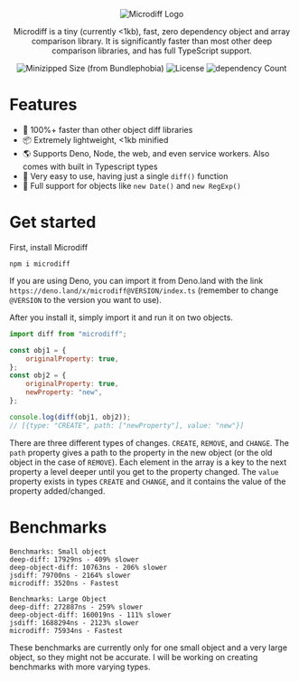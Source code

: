 <div align="center">

![Microdiff Logo](https://raw.githubusercontent.com/AsyncBanana/microdiff/master/Logo.svg)

Microdiff is a tiny (currently <1kb), fast, zero dependency object and array comparison library. It is significantly faster than most other deep comparison libraries, and has full TypeScript support.

![Minizipped Size (from Bundlephobia)](https://img.shields.io/bundlephobia/minzip/microdiff?style=flat-square) ![License](https://img.shields.io/npm/l/microdiff?style=flat-square) ![dependency Count](https://img.shields.io/badge/dependencies-0-green?style=flat-square)

</div>

# Features

- 🚀 100%+ faster than other object diff libraries
- 📦 Extremely lightweight, <1kb minified
- 🌎 Supports Deno, Node, the web, and even service workers. Also comes with built in Typescript types
- 🔰 Very easy to use, having just a single `diff()` function
- 📅 Full support for objects like `new Date()` and `new RegExp()`

# Get started

First, install Microdiff

```
npm i microdiff
```

If you are using Deno, you can import it from Deno.land with the link `https://deno.land/x/microdiff@VERSION/index.ts` (remember to change `@VERSION` to the version you want to use).

After you install it, simply import it and run it on two objects.

```js
import diff from "microdiff";

const obj1 = {
	originalProperty: true,
};
const obj2 = {
	originalProperty: true,
	newProperty: "new",
};

console.log(diff(obj1, obj2));
// [{type: "CREATE", path: ["newProperty"], value: "new"}]
```

There are three different types of changes. `CREATE`, `REMOVE`, and `CHANGE`. The `path` property gives a path to the property in the new object (or the old object in the case of `REMOVE`). Each element in the array is a key to the next property a level deeper until you get to the property changed. The `value` property exists in types `CREATE` and `CHANGE`, and it contains the value of the property added/changed.

# Benchmarks

```
Benchmarks: Small object
deep-diff: 17929ns - 409% slower
deep-object-diff: 10763ns - 206% slower
jsdiff: 79700ns - 2164% slower
microdiff: 3520ns - Fastest

Benchmarks: Large Object
deep-diff: 272887ns - 259% slower
deep-object-diff: 160019ns - 111% slower
jsdiff: 1688294ns - 2123% slower
microdiff: 75934ns - Fastest
```

These benchmarks are currently only for one small object and a very large object, so they might not be accurate. I will be working on creating benchmarks with more varying types.
